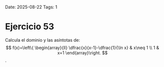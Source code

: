 Date: 2025-08-22
Tags: 1

# Ejercicio 53

 
Calcula el dominio y las asíntotas de: 
$$
 f(x)=\left\{ \begin{array}{ll}
 \dfrac{x}{x-1}-\dfrac{1}{\ln x} &  x\neq 1 \\
 1 &  x=1
\end{array}\right.
$$
 .



